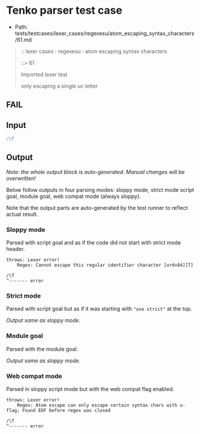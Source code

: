 # Tenko parser test case

- Path: tests/testcases/lexer_cases/regexesu/atom_escaping_syntax_characters/61.md

> :: lexer cases : regexesu : atom escaping syntax characters
>
> ::> 61
>
> Imported lexer test
>
> only escaping a single uc letter

## FAIL

## Input

`````js
/\T
`````

## Output

_Note: the whole output block is auto-generated. Manual changes will be overwritten!_

Below follow outputs in four parsing modes: sloppy mode, strict mode script goal, module goal, web compat mode (always sloppy).

Note that the output parts are auto-generated by the test runner to reflect actual result.

### Sloppy mode

Parsed with script goal and as if the code did not start with strict mode header.

`````
throws: Lexer error!
    Regex: Cannot escape this regular identifier character [ord=84][T]

/\T
^------- error
`````

### Strict mode

Parsed with script goal but as if it was starting with `"use strict"` at the top.

_Output same as sloppy mode._

### Module goal

Parsed with the module goal.

_Output same as sloppy mode._

### Web compat mode

Parsed in sloppy script mode but with the web compat flag enabled.

`````
throws: Lexer error!
    Regex: Atom escape can only escape certain syntax chars with u-flag; Found EOF before regex was closed

/\T
^------- error
`````

